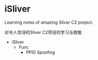 # iSliver
Learning notes of amazing Sliver C2 project.

对令人惊讶的Sliver C2项目的学习与致敬

- iSliver
  - Func
    - PPID Spoofing
